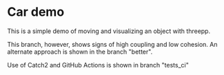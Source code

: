 # Car demo

This is a simple demo of moving and visualizing an object with threepp.

This branch, however, shows signs of high coupling and low cohesion. 
An alternate approach is shown in the branch "better".

Use of Catch2 and GitHub Actions is shown in branch "tests_ci"

